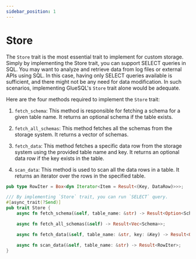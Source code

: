 ```yaml
---
sidebar_position: 1
---
```


# Store

The `Store` trait is the most essential trait to implement for custom storage. Simply by implementing the Store trait, you can support SELECT queries in SQL. You may want to analyze and retrieve data from log files or external APIs using SQL. In this case, having only SELECT queries available is sufficient, and there might not be any need for data modification. In such scenarios, implementing GlueSQL's `Store` trait alone would be adequate.

Here are the four methods required to implement the `Store` trait:

1. `fetch_schema`: This method is responsible for fetching a schema for a given table name. It returns an optional schema if the table exists.

2. `fetch_all_schemas`: This method fetches all the schemas from the storage system. It returns a vector of schemas.

3. `fetch_data`: This method fetches a specific data row from the storage system using the provided table name and key. It returns an optional data row if the key exists in the table.

4. `scan_data`: This method is used to scan all the data rows in a table. It returns an iterator over the rows in the specified table.

```rust
pub type RowIter = Box<dyn Iterator<Item = Result<(Key, DataRow)>>>;

/// By implementing `Store` trait, you can run `SELECT` query.
#[async_trait(?Send)]
pub trait Store {
    async fn fetch_schema(&self, table_name: &str) -> Result<Option<Schema>>;

    async fn fetch_all_schemas(&self) -> Result<Vec<Schema>>;

    async fn fetch_data(&self, table_name: &str, key: &Key) -> Result<Option<DataRow>>;

    async fn scan_data(&self, table_name: &str) -> Result<RowIter>;
}
```